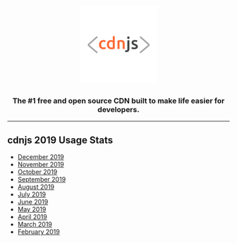 <h1 align="center">
    <a href="https://cdnjs.com"><img src="https://raw.githubusercontent.com/cdnjs/brand/master/logo/standard/dark-512.png" width="175px" alt="< cdnjs >"></a>
</h1>
 
<h3 align="center">The #1 free and open source CDN built to make life easier for developers.</h3>

---

## cdnjs 2019 Usage Stats

* [December 2019](cdnjs_December_2019.md)
* [November 2019](cdnjs_November_2019.md)
* [October 2019](cdnjs_October_2019.md)
* [September 2019](cdnjs_September_2019.md)
* [August 2019](cdnjs_August_2019.md)
* [July 2019](cdnjs_July_2019.md)
* [June 2019](cdnjs_June_2019.md)
* [May 2019](cdnjs_May_2019.md)
* [April 2019](cdnjs_April_2019.md)
* [March 2019](cdnjs_March_2019.md)
* [February 2019](cdnjs_February_2019.md)

